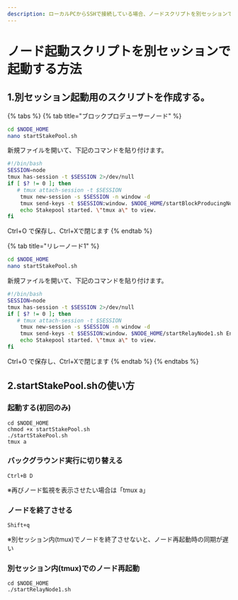 ```yaml
---
description: ローカルPCからSSHで接続している場合、ノードスクリプトを別セッションで起動させることでノードセッションを終了させずにバックグラウンド実行できる
---
```


# ノード起動スクリプトを別セッションで起動する方法

## 1.別セッション起動用のスクリプトを作成する。

{% tabs %}
{% tab title="ブロックプロデューサーノード" %}
```bash
cd $NODE_HOME
nano startStakePool.sh
```

新規ファイルを開いて、下記のコマンドを貼り付けます。

```bash
#!/bin/bash
SESSION=node
tmux has-session -t $SESSION 2>/dev/null
if [ $? != 0 ]; then
   # tmux attach-session -t $SESSION
    tmux new-session -s $SESSION -n window -d
    tmux send-keys -t $SESSION:window. $NODE_HOME/startBlockProducingNode.sh Enter
    echo Stakepool started. \"tmux a\" to view.
fi
```

Ctrl+O で保存し、Ctrl+Xで閉じます
{% endtab %}

{% tab title="リレーノード1" %}
```bash
cd $NODE_HOME
nano startStakePool.sh
```

新規ファイルを開いて、下記のコマンドを貼り付けます。

```bash
#!/bin/bash
SESSION=node
tmux has-session -t $SESSION 2>/dev/null
if [ $? != 0 ]; then
   # tmux attach-session -t $SESSION
    tmux new-session -s $SESSION -n window -d
    tmux send-keys -t $SESSION:window. $NODE_HOME/startRelayNode1.sh Enter
    echo Stakepool started. \"tmux a\" to view.
fi
```

Ctrl+O で保存し、Ctrl+Xで閉じます
{% endtab %}
{% endtabs %}

## 2.startStakePool.shの使い方

### 起動する\(初回のみ\)

```text
cd $NODE_HOME
chmod +x startStakePool.sh
./startStakePool.sh
tmux a
```

### バックグラウンド実行に切り替える

```text
Ctrl+B D
```

※再びノード監視を表示させたい場合は「tmux a」

### ノードを終了させる

```text
Shift+q
```

※別セッション内\(tmux\)でノードを終了させないと、ノード再起動時の同期が遅い

### 別セッション内\(tmux\)でのノード再起動

```text
cd $NODE_HOME
./startRelayNode1.sh
```

